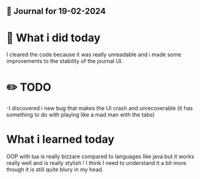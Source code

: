 ## 📝 Journal for 19-02-2024

# 📒 What i did today
I cleared the code because it was really unreadable and i made some improvements to the stability of the journal UI.

# ✏️ TODO
-I discovered i new bug that makes the UI crash and unrecoverable (it has something to do with playing like a mad man with the tabs)

# What i learned today
OOP with lua is really bizzare compared to languages like java but it works really well and is really stylish !
I think I need to understand it a bit more though it is still quite blury in my head.

